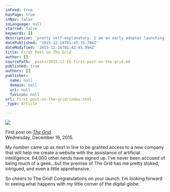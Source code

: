 ```yaml
---
inFeed: true
hasPage: true
inNav: false
inLanguage: null
starred: false
keywords: []
description: 'pretty self-explanatory. I am an early adopter launching into the world of the AI unknown :) If I never see you again, I love you.'
datePublished: '2015-12-16T01:43:33.784Z'
dateModified: '2015-12-16T01:42:45.994Z'
title: First Post on The Grid
author: []
sourcePath: _posts/2015-12-16-first-post-on-the-grid.md
published: true
authors: []
publisher:
  name: null
  domain: null
  url: null
  favicon: null
url: first-post-on-the-grid/index.html
_type: Article

---
```

![](https://the-grid-user-content.s3-us-west-2.amazonaws.com/2168f1d2-5a8b-4b51-b527-469538fb8ba0.png)

First post on _[The Grid][0]_.  
Wednesday, December 16, 2015\.

My number came up as next in line to be granted access to a new company that will help me create a website with the assistance of artificial intelligence. 64,000 other nerds have signed up. I've never been accused of being much of a geek...but the premise of The Grid has me pretty stoked, intrigued, and even a little apprehensive.

So cheers to The Grid! Congratulations on your launch. I'm looking forward to seeing what happens with my little corner of the digital globe. 

[0]: https://thegrid.io/